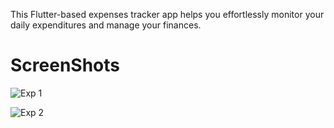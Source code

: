 This Flutter-based expenses tracker app helps you effortlessly monitor your daily expenditures and manage your finances.
# ScreenShots
![Exp 1](https://github.com/SaudAlbarkheel/Expense-Tracker-App/assets/144757142/af67f49f-cd1a-4a5b-9c39-75b781563476)

![Exp 2](https://github.com/SaudAlbarkheel/Expense-Tracker-App/assets/144757142/d258d7e5-fb71-4953-b180-66e5b75d512a)

